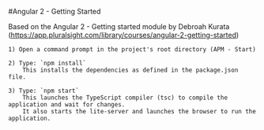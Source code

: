 
#Angular 2 - Getting Started

Based on the Angular 2 - Getting started module by Debroah Kurata (https://app.pluralsight.com/library/courses/angular-2-getting-started)

```
1) Open a command prompt in the project's root directory (APM - Start)

2) Type: `npm install`
    This installs the dependencies as defined in the package.json file.
    
3) Type: `npm start`
    This launches the TypeScript compiler (tsc) to compile the application and wait for changes. 
    It also starts the lite-server and launches the browser to run the application.
```
